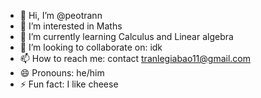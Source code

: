 - 👋 Hi, I’m @peotrann
- 👀 I’m interested in Maths
- 🌱 I’m currently learning Calculus and Linear algebra
- 💞️ I’m looking to collaborate on: idk
- 📫 How to reach me: contact tranlegiabao11@gmail.com
- 😄 Pronouns: he/him
- ⚡ Fun fact: I like cheese

<!---
peotrann/peotrann is a ✨ special ✨ repository because its `README.md` (this file) appears on your GitHub profile.
You can click the Preview link to take a look at your changes.
--->
